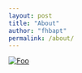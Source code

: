 ```yaml
---
layout: post
title: "About"
author: "fhbapt"
permalink: /about/
---
```


<a href="https://github.com/fhbapt" rel="My Github">![Foo](https://raw.githubusercontent.com/fhbapt/fhbapt.github.io/main/assets/github.ico)</a>
